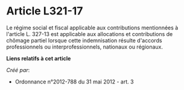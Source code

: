 # Article L321-17

Le régime social et fiscal applicable aux contributions mentionnées à l'article L. 327-13 est applicable aux allocations et
contributions de chômage partiel lorsque cette indemnisation résulte d'accords professionnels ou interprofessionnels,
nationaux ou régionaux.

**Liens relatifs à cet article**

_Créé par_:

  - Ordonnance n°2012-788 du 31 mai 2012 - art. 3
